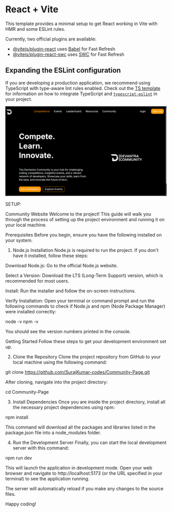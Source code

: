 # React + Vite

This template provides a minimal setup to get React working in Vite with HMR and some ESLint rules.

Currently, two official plugins are available:

- [@vitejs/plugin-react](https://github.com/vitejs/vite-plugin-react/blob/main/packages/plugin-react) uses [Babel](https://babeljs.io/) for Fast Refresh
- [@vitejs/plugin-react-swc](https://github.com/vitejs/vite-plugin-react/blob/main/packages/plugin-react-swc) uses [SWC](https://swc.rs/) for Fast Refresh

## Expanding the ESLint configuration

If you are developing a production application, we recommend using TypeScript with type-aware lint rules enabled. Check out the [TS template](https://github.com/vitejs/vite/tree/main/packages/create-vite/template-react-ts) for information on how to integrate TypeScript and [`typescript-eslint`](https://typescript-eslint.io) in your project.

![alt text](image.png)

SETUP:

Community Website
Welcome to the project! This guide will walk you through the process of setting up the project environment and running it on your local machine.

Prerequisites
Before you begin, ensure you have the following installed on your system.

1. Node.js Installation
Node.js is required to run the project. If you don't have it installed, follow these steps:

Download Node.js: Go to the official Node.js website.

Select a Version: Download the LTS (Long-Term Support) version, which is recommended for most users.

Install: Run the installer and follow the on-screen instructions.

Verify Installation: Open your terminal or command prompt and run the following commands to check if Node.js and npm (Node Package Manager) were installed correctly:

node -v
npm -v

You should see the version numbers printed in the console.

Getting Started
Follow these steps to get your development environment set up.

2. Clone the Repository
Clone the project repository from GitHub to your local machine using the following command:

git clone https://github.com/SurajKumar-codes/Community-Page.git

After cloning, navigate into the project directory:

cd Community-Page

3. Install Dependencies
Once you are inside the project directory, install all the necessary project dependencies using npm:

npm install

This command will download all the packages and libraries listed in the package.json file into a node_modules folder.

4. Run the Development Server
Finally, you can start the local development server with this command:

npm run dev

This will launch the application in development mode. Open your web browser and navigate to http://localhost:5173 (or the URL specified in your terminal) to see the application running.

The server will automatically reload if you make any changes to the source files.

Happy coding!